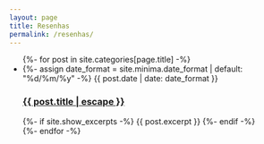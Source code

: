 ```yaml
---
layout: page
title: Resenhas
permalink: /resenhas/
---
```


<ul class="post-list">
    {%- for post in site.categories[page.title] -%}
    <li>
    {%- assign date_format = site.minima.date_format | default: "%d/%m/%y" -%}
    <span class="post-meta">{{ post.date | date: date_format }}</span>
    <h3>
        <a class="post-link" href="{{ post.url | relative_url }}">
        {{ post.title | escape }}
        </a>
    </h3>
    {%- if site.show_excerpts -%}
        {{ post.excerpt }}
    {%- endif -%}
    </li>
    {%- endfor -%}
</ul>
